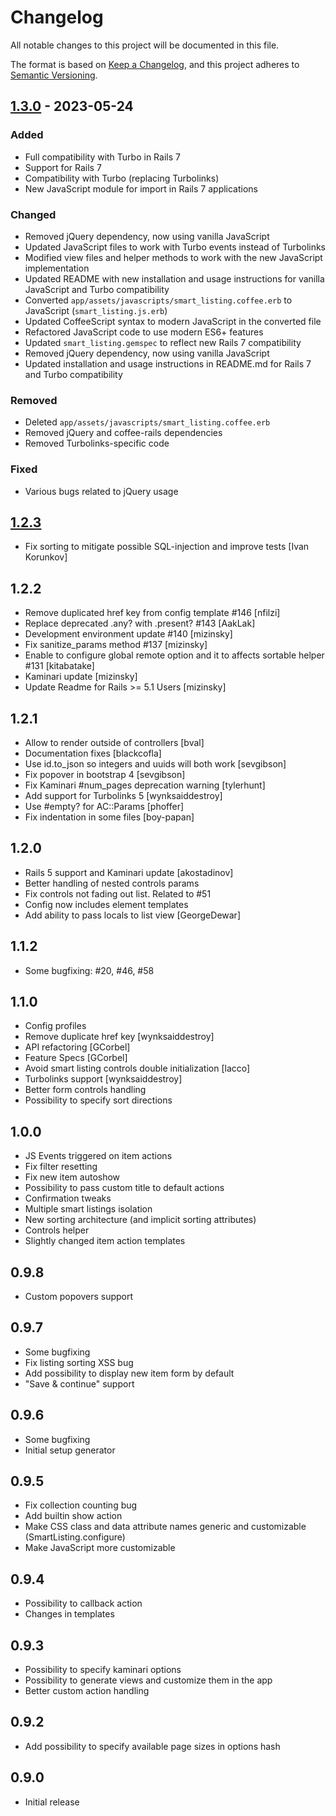 # Changelog

All notable changes to this project will be documented in this file.

The format is based on [Keep a Changelog](https://keepachangelog.com/en/1.0.0/),
and this project adheres to [Semantic Versioning](https://semver.org/spec/v2.0.0.html).

## [1.3.0] - 2023-05-24

### Added
- Full compatibility with Turbo in Rails 7
- Support for Rails 7
- Compatibility with Turbo (replacing Turbolinks)
- New JavaScript module for import in Rails 7 applications

### Changed
- Removed jQuery dependency, now using vanilla JavaScript
- Updated JavaScript files to work with Turbo events instead of Turbolinks
- Modified view files and helper methods to work with the new JavaScript implementation
- Updated README with new installation and usage instructions for vanilla JavaScript and Turbo compatibility
- Converted `app/assets/javascripts/smart_listing.coffee.erb` to JavaScript (`smart_listing.js.erb`)
- Updated CoffeeScript syntax to modern JavaScript in the converted file
- Refactored JavaScript code to use modern ES6+ features
- Updated `smart_listing.gemspec` to reflect new Rails 7 compatibility
- Removed jQuery dependency, now using vanilla JavaScript
- Updated installation and usage instructions in README.md for Rails 7 and Turbo compatibility

### Removed
- Deleted `app/assets/javascripts/smart_listing.coffee.erb`
- Removed jQuery and coffee-rails dependencies
- Removed Turbolinks-specific code

### Fixed
- Various bugs related to jQuery usage

## [1.2.3]

- Fix sorting to mitigate possible SQL-injection and improve tests [Ivan Korunkov]

## 1.2.2

- Remove duplicated href key from config template #146 [nfilzi]
- Replace deprecated .any? with .present? #143 [AakLak]
- Development environment update #140 [mizinsky]
- Fix sanitize_params method #137 [mizinsky]
- Enable to configure global remote option and it to affects sortable helper #131 [kitabatake]
- Kaminari update [mizinsky]
- Update Readme for Rails >= 5.1 Users [mizinsky]

## 1.2.1

- Allow to render outside of controllers [bval]
- Documentation fixes [blackcofla]
- Use id.to_json so integers and uuids will both work [sevgibson]
- Fix popover in bootstrap 4 [sevgibson]
- Fix Kaminari #num_pages deprecation warning [tylerhunt]
- Add support for Turbolinks 5 [wynksaiddestroy]
- Use #empty? for AC::Params [phoffer]
- Fix indentation in some files [boy-papan]

## 1.2.0

- Rails 5 support and Kaminari update [akostadinov]
- Better handling of nested controls params
- Fix controls not fading out list. Related to #51
- Config now includes element templates
- Add ability to pass locals to list view [GeorgeDewar]

## 1.1.2

- Some bugfixing: #20, #46, #58

## 1.1.0

- Config profiles
- Remove duplicate href key [wynksaiddestroy]
- API refactoring [GCorbel]
- Feature Specs [GCorbel]
- Avoid smart listing controls double initialization [lacco]
- Turbolinks support [wynksaiddestroy]
- Better form controls handling
- Possibility to specify sort directions

## 1.0.0

- JS Events triggered on item actions
- Fix filter resetting
- Fix new item autoshow
- Possibility to pass custom title to default actions
- Confirmation tweaks
- Multiple smart listings isolation
- New sorting architecture (and implicit sorting attributes)
- Controls helper
- Slightly changed item action templates

## 0.9.8

- Custom popovers support

## 0.9.7

- Some bugfixing
- Fix listing sorting XSS bug
- Add possibility to display new item form by default
- "Save & continue" support

## 0.9.6

- Some bugfixing
- Initial setup generator

## 0.9.5

- Fix collection counting bug
- Add builtin show action
- Make CSS class and data attribute names generic and customizable (SmartListing.configure)
- Make JavaScript more customizable

## 0.9.4

- Possibility to callback action
- Changes in templates

## 0.9.3

- Possibility to specify kaminari options
- Possibility to generate views and customize them in the app
- Better custom action handling

## 0.9.2

- Add possibility to specify available page sizes in options hash

## 0.9.0

- Initial release


[1.3.0]: https://github.com/yourusername/smart_listing/compare/v1.2.3...v1.3.0
[1.2.3]: https://github.com/yourusername/smart_listing/releases/tag/v1.2.3
